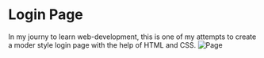 # Login Page

In my journy to learn web-development, this is one of my attempts to create a moder style login page with the help of HTML and CSS.
![Page](https://github.com/akshatp17/Login-Page/assets/139651372/326219f3-3a6c-4dcb-a471-4438d940abf6)
